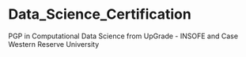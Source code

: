 # Data_Science_Certification
PGP in Computational Data Science from UpGrade - INSOFE and Case Western Reserve University
